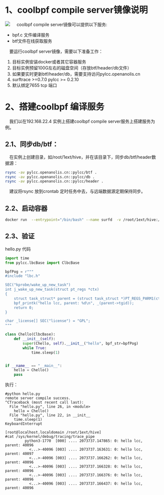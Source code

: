 # 1、coolbpf compile server镜像说明
![](image)
&emsp; coolbpf compile server镜像可以提供以下服务:

* bpf.c 文件编译服务
* btf文件在线获取服务

&emsp;要运行coolbpf server镜像，需要以下准备工作：

1. 目标实例安装docker或者其它容器服务
2. 目标实例预留100G左右的磁盘空间（存放btf/header/db文件）
3. 如果要实时更新btf/header/db，需要支持访问pylcc.openanolis.cn
4. surftrace >=0.7.0 pylcc >= 0.2.10
5. 默认绑定7655 tcp 端口

# 2、搭建coolbpf 编译服务
&emsp;我们以在192.168.22.4 实例上搭建coolbpf compile server服务上搭建服务为例。
## 2.1、同步db/btf：
&emsp;在实例上创建目录，如/root/1ext/hive，并在该目录下，同步db/btf/header数据源：

```bash
rsync -av pylcc.openanolis.cn::pylcc/btf .
rsync -av pylcc.openanolis.cn::pylcc/db .
rsync -av pylcc.openanolis.cn::pylcc/header .
```
&emsp;建议将rsync 放到crontab 定时任务中去，与远端数据源定期保持同步。
## 2.2、启动容器

```bash
docker run  --entrypoint="/bin/bash" --name surfd  -v /root/1ext/hive:/home/hive -p 7655:7655 -itd registry.cn-hangzhou.aliyuncs.com/sysom/coolbpf:v1.14 /home/lbc/run.sh 127.0.0.1
```

## 2.3、验证

hello.py 代码

```python
import time
from pylcc.lbcBase import ClbcBase

bpfPog = r"""
#include "lbc.h"

SEC("kprobe/wake_up_new_task")
int j_wake_up_new_task(struct pt_regs *ctx)
{
    struct task_struct* parent = (struct task_struct *)PT_REGS_PARM1(ctx);
    bpf_printk("hello lcc, parent: %d\n", _(parent->tgid));
    return 0;
}

char _license[] SEC("license") = "GPL";
"""

class Chello(ClbcBase):
    def __init__(self):
        super(Chello, self).__init__("hello", bpf_str=bpfPog)
        while True:
            time.sleep(1)


if __name__ == "__main__":
    hello = Chello()
    pass
```

执行：

```
#python hello.py
remote server compile success.
^CTraceback (most recent call last):
  File "hello.py", line 26, in <module>
    hello = Chello()
  File "hello.py", line 22, in __init__
    time.sleep(1)
KeyboardInterrupt

[root@localhost.localdomain /root/1ext/hive]
#cat /sys/kernel/debug/tracing/trace_pipe
         python3-1770  [000] .... 2073737.147865: 0: hello lcc, parent: 40096
           <...>-40096 [003] .... 2073737.163631: 0: hello lcc, parent: 40097
           <...>-40096 [003] .... 2073737.166262: 0: hello lcc, parent: 40096
           <...>-40096 [003] .... 2073737.166328: 0: hello lcc, parent: 40096
           <...>-40096 [003] .... 2073737.166376: 0: hello lcc, parent: 40096
           <...>-40096 [003] .... 2073737.166437: 0: hello lcc, parent: 40096
```
